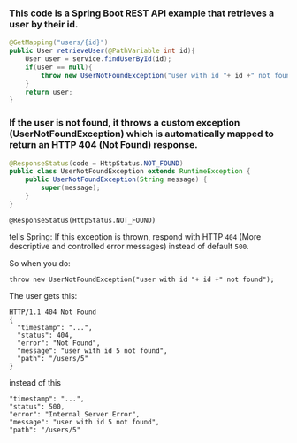 ### This code is a Spring Boot REST API example that retrieves a user by their id. 

``` java
@GetMapping("users/{id}")
public User retrieveUser(@PathVariable int id){
    User user = service.findUserById(id);
    if(user == null){
        throw new UserNotFoundException("user with id "+ id +" not found");
    }
    return user;
}
```

### If the user is not found, it throws a custom exception (UserNotFoundException) which is automatically mapped to return an HTTP 404 (Not Found) response.

``` java
@ResponseStatus(code = HttpStatus.NOT_FOUND)
public class UserNotFoundException extends RuntimeException {
    public UserNotFoundException(String message) {
        super(message);
    }
}
```

`@ResponseStatus(HttpStatus.NOT_FOUND)` 

tells Spring:
If this exception is thrown, respond with HTTP `404` (More descriptive and controlled error messages) instead of default `500`.

So when you do:
  
    throw new UserNotFoundException("user with id "+ id +" not found");

The user gets this:

```
HTTP/1.1 404 Not Found
{
  "timestamp": "...",
  "status": 404,
  "error": "Not Found",
  "message": "user with id 5 not found",
  "path": "/users/5"
}
```

instead of this

```
"timestamp": "...",
"status": 500,
"error": "Internal Server Error",
"message": "user with id 5 not found",
"path": "/users/5"
```

